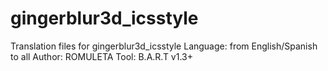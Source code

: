 gingerblur3d_icsstyle
=====================

Translation files for gingerblur3d_icsstyle
Language: from English/Spanish to all
Author: ROMULETA
Tool: B.A.R.T v1.3+